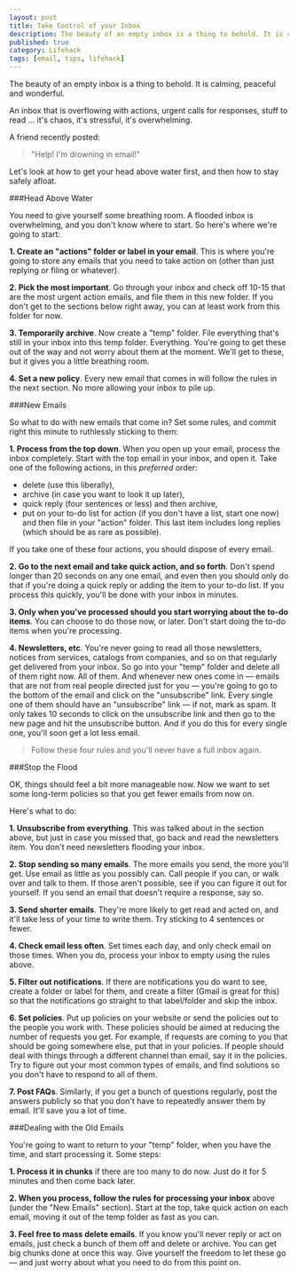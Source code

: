 ```yaml
---
layout: post
title: Take Control of your Inbox
description: The beauty of an empty inbox is a thing to behold. It is calming, peaceful and wonderful.
published: true
category: Lifehack
tags: [email, tips, lifehack]
---
```

The beauty of an empty inbox is a thing to behold. It is calming, peaceful and wonderful.

An inbox that is overflowing with actions, urgent calls for responses, stuff to read … it's chaos, it's stressful, it's overwhelming.

A friend recently posted:

> "Help! I'm drowning in email!"

Let's look at how to get your head above water first, and then how to stay safely afloat.


###Head Above Water

You need to give yourself some breathing room. A flooded inbox is overwhelming, and you don't know where to start. So here's where we're going to start:

**1\. Create an "actions" folder or label in your email**. 
 This is where you're going to store any emails that you need to take action on (other than just replying or filing or whatever).

**2\. Pick the most important**. 
 Go through your inbox and check off 10-15 that are the most urgent action emails, and file them in this new folder. If you don't get to the sections below right away, you can at least work from this folder for now.

**3\. Temporarily archive**. 
 Now create a "temp" folder. File everything that's still in your inbox into this temp folder. Everything. You're going to get these out of the way and not worry about them at the moment. We'll get to these, but it gives you a little breathing room.

**4\. Set a new policy**. 
 Every new email that comes in will follow the rules in the next section. No more allowing your inbox to pile up.



###New Emails

So what to do with new emails that come in? Set some rules, and commit right this minute to ruthlessly sticking to them:

**1\. Process from the top down**. 
 When you open up your email, process the inbox completely. Start with the top email in your inbox, and open it. Take one of the following actions, in this *preferred* order: 

  - delete (use this liberally), 
  - archive (in case you want to look it up later), 
  - quick reply (four sentences or less) and then archive, 
  - put on your to-do list for action (if you don't have a list, start one now) and then file in your "action" folder. This last item includes long replies (which should be as rare as possible). 

If you take one of these four actions, you should dispose of every email.

**2\. Go to the next email and take quick action, and so forth**. 
 Don't spend longer than 20 seconds on any one email, and even then you should only do that if you're doing a quick reply or adding the item to your to-do list. If you process this quickly, you'll be done with your inbox in minutes.

**3\. Only when you've processed should you start worrying about the to-do items**. 
 You can choose to do those now, or later. Don't start doing the to-do items when you're processing.

**4\. Newsletters, etc**. 
 You're never going to read all those newsletters, notices from services, catalogs from companies, and so on that regularly get delivered from your inbox. So go into your "temp" folder and delete all of them right now. All of them. And whenever new ones come in — emails that are not from real people directed just for you — you're going to go to the bottom of the email and click on the "unsubscribe" link. Every single one of them should have an "unsubscribe" link — if not, mark as spam. It only takes 10 seconds to click on the unsubscribe link and then go to the new page and hit the unsubscribe button. And if you do this for every single one, you'll soon get a lot less email.

>Follow these four rules and you'll never have a full inbox again.



###Stop the Flood

 OK, things should feel a bit more manageable now. Now we want to set some long-term policies so that you get fewer emails from now on.

Here's what to do:

**1\. Unsubscribe from everything**. 
 This was talked about in the section above, but just in case you missed that, go back and read the newsletters item. You don't need newsletters flooding your inbox.

**2\. Stop sending so many emails**. 
 The more emails you send, the more you'll get. Use email as little as you possibly can. Call people if you can, or walk over and talk to them. If those aren't possible, see if you can figure it out for yourself. If you send an email that doesn't require a response, say so.

**3\. Send shorter emails**. 
 They're more likely to get read and acted on, and it'll take less of your time to write them. Try sticking to 4 sentences or fewer.

**4\. Check email less often**. 
 Set times each day, and only check email on those times. When you do, process your inbox to empty using the rules above.

**5\. Filter out notifications**. 
 If there are notifications you do want to see, create a folder or label for them, and create a filter (Gmail is great for this) so that the notifications go straight to that label/folder and skip the inbox.

**6\. Set policies**. 
 Put up policies on your website or send the policies out to the people you work with. These policies should be aimed at reducing the number of requests you get. For example, if requests are coming to you that should be going somewhere else, put that in your policies. If people should deal with things through a different channel than email, say it in the policies. Try to figure out your most common types of emails, and find solutions so you don't have to respond to all of them.

**7\. Post FAQs**. 
 Similarly, if you get a bunch of questions regularly, post the answers publicly so that you don't have to repeatedly answer them by email. It'll save you a lot of time.



###Dealing with the Old Emails

You're going to want to return to your "temp" folder, when you have the time, and start processing it. Some steps:

**1\. Process it in chunks** 
 if there are too many to do now. Just do it for 5 minutes and then come back later.

**2\. When you process, follow the rules for processing your inbox** above (under the "New Emails" section). 
 Start at the top, take quick action on each email, moving it out of the temp folder as fast as you can.

**3\. Feel free to mass delete emails**. 
 If you know you'll never reply or act on emails, just check a bunch of them off and delete or archive. You can get big chunks done at once this way. Give yourself the freedom to let these go — and just worry about what you need to do from this point on.

